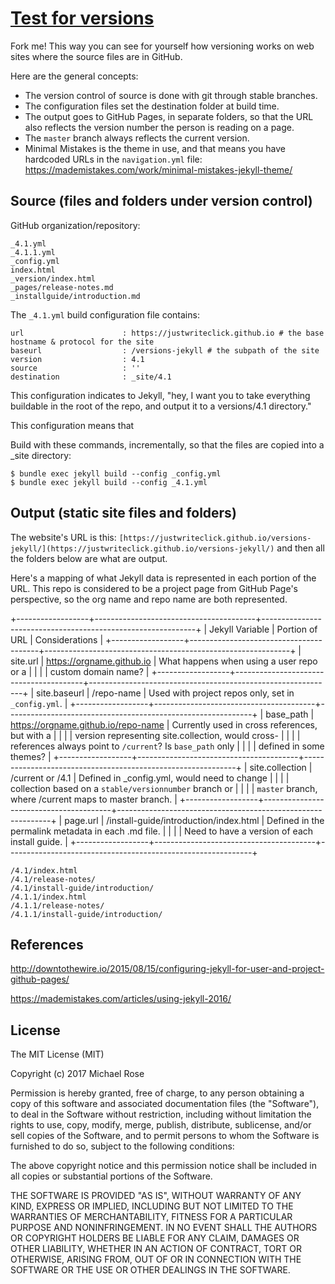 # [Test for versions](http://docslikecode.com)

Fork me! This way you can see for yourself how versioning works on web sites where the source files are in GitHub.

Here are the general concepts:

- The version control of source is done with git through stable branches.
- The configuration files set the destination folder at build time.
- The output goes to GitHub Pages, in separate folders, so that the URL also reflects the version number the person is reading on a page.
- The `master` branch always reflects the current version.
- Minimal Mistakes is the theme in use, and that means you have hardcoded URLs in the `navigation.yml` file: https://mademistakes.com/work/minimal-mistakes-jekyll-theme/ 

## Source (files and folders under version control)

GitHub organization/repository:

```
_4.1.yml
_4.1.1.yml
_config.yml
index.html
_version/index.html
_pages/release-notes.md
_installguide/introduction.md
```

The `_4.1.yml` build configuration file contains:

```
url                      : https://justwriteclick.github.io # the base hostname & protocol for the site
baseurl                  : /versions-jekyll # the subpath of the site
version                  : 4.1
source                   : ''
destination              : _site/4.1
```

This configuration indicates to Jekyll, "hey, I want you to take everything buildable in the root of the repo, and output it to a versions/4.1 directory."

This configuration means that 

Build with these commands, incrementally, so that the files are copied into a _site directory:

```
$ bundle exec jekyll build --config _config.yml
$ bundle exec jekyll build --config _4.1.yml
```

## Output (static site files and folders)

The website's URL is this: `[https://justwriteclick.github.io/versions-jekyll/](https://justwriteclick.github.io/versions-jekyll/)` and then all the folders below are what are output.

Here's a mapping of what Jekyll data is represented in each portion of the URL. This repo is considered to be a project page from GitHub Page's perspective, so the org name and repo name are both represented. 

+------------------+----------------------------------------+-------------------------------------------------------------+
| Jekyll Variable  | Portion of URL                         | Considerations                                              |
+------------------+----------------------------------------+-------------------------------------------------------------+
| site.url         | https://orgname.github.io              | What happens when using a user repo or a                    |
|                  |                                        | custom domain name?                                         |
+------------------+----------------------------------------+-------------------------------------------------------------+
| site.baseurl     | /repo-name                             | Used with project repos only, set in `_config.yml`.         |
+------------------+----------------------------------------+-------------------------------------------------------------+
| base_path        | https://orgname.github.io/repo-name    | Currently used in cross references, but with a              |
|                  |                                        | version representing site.collection, would cross-          |
|                  |                                        | references always point to `/current`? Is `base_path` only  |
|                  |                                        | defined in some themes?                                     |
+------------------+----------------------------------------+-------------------------------------------------------------+
| site.collection  | /current or /4.1                       | Defined in _config.yml, would need to change                |
|                  |                                        | collection based on a `stable/versionnumber` branch or      |
|                  |                                        | `master` branch, where /current maps to master branch.      |
+------------------+----------------------------------------+-------------------------------------------------------------+
| page.url         | /install-guide/introduction/index.html | Defined in the permalink metadata in each .md file.         |
|                  |                                        | Need to have a version of each install guide.               |
+------------------+----------------------------------------+-------------------------------------------------------------+

```
/4.1/index.html
/4.1/release-notes/
/4.1/install-guide/introduction/
/4.1.1/index.html
/4.1.1/release-notes/
/4.1.1/install-guide/introduction/
```

## References

http://downtothewire.io/2015/08/15/configuring-jekyll-for-user-and-project-github-pages/

https://mademistakes.com/articles/using-jekyll-2016/


## License

The MIT License (MIT)

Copyright (c) 2017 Michael Rose

Permission is hereby granted, free of charge, to any person obtaining a copy
of this software and associated documentation files (the "Software"), to deal
in the Software without restriction, including without limitation the rights
to use, copy, modify, merge, publish, distribute, sublicense, and/or sell
copies of the Software, and to permit persons to whom the Software is
furnished to do so, subject to the following conditions:

The above copyright notice and this permission notice shall be included in all
copies or substantial portions of the Software.

THE SOFTWARE IS PROVIDED "AS IS", WITHOUT WARRANTY OF ANY KIND, EXPRESS OR
IMPLIED, INCLUDING BUT NOT LIMITED TO THE WARRANTIES OF MERCHANTABILITY,
FITNESS FOR A PARTICULAR PURPOSE AND NONINFRINGEMENT. IN NO EVENT SHALL THE
AUTHORS OR COPYRIGHT HOLDERS BE LIABLE FOR ANY CLAIM, DAMAGES OR OTHER
LIABILITY, WHETHER IN AN ACTION OF CONTRACT, TORT OR OTHERWISE, ARISING FROM,
OUT OF OR IN CONNECTION WITH THE SOFTWARE OR THE USE OR OTHER DEALINGS IN THE
SOFTWARE.
